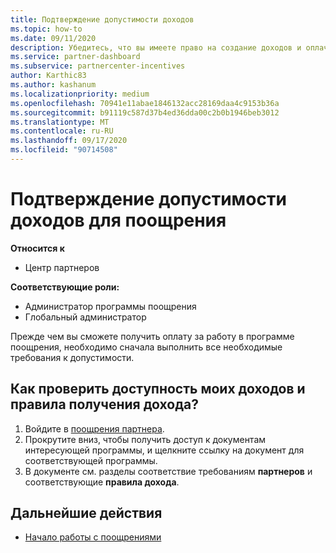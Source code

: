 ```yaml
---
title: Подтверждение допустимости доходов
ms.topic: how-to
ms.date: 09/11/2020
description: Убедитесь, что вы имеете право на создание доходов и оплачиваете в рамках программы поощрения.
ms.service: partner-dashboard
ms.subservice: partnercenter-incentives
author: Karthic83
ms.author: kashanum
ms.localizationpriority: medium
ms.openlocfilehash: 70941e11abae1846132acc28169daa4c9153b36a
ms.sourcegitcommit: b91119c587d37b4ed36dda00c2b0b1946beb3012
ms.translationtype: MT
ms.contentlocale: ru-RU
ms.lasthandoff: 09/17/2020
ms.locfileid: "90714508"
---
```

# <a name="confirm-your-incentives-earnings-eligibility"></a>Подтверждение допустимости доходов для поощрения

**Относится к**

- Центр партнеров

**Соответствующие роли:**

- Администратор программы поощрения
- Глобальный администратор

Прежде чем вы сможете получить оплату за работу в программе поощрения, необходимо сначала выполнить все необходимые требования к допустимости.

## <a name="how-do-i-check-my-earning-eligibility-and-revenue-rules"></a>Как проверить доступность моих доходов и правила получения дохода?

1. Войдите в [поощрения партнера](https://partner.microsoft.com/membership/partner-incentives).
2. Прокрутите вниз, чтобы получить доступ к документам интересующей программы, и щелкните ссылку на документ для соответствующей программы.
3. В документе см. разделы соответствие требованиям **партнеров** и соответствующие **правила дохода**.

## <a name="next-steps"></a>Дальнейшие действия

- [Начало работы с поощрениями](incentives-get-started-intro.md)
